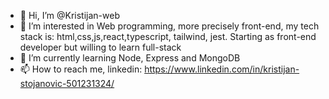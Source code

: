 - 👋 Hi, I’m @Kristijan-web
- 👀 I’m interested in Web programming, more precisely front-end, my tech stack is: html,css,js,react,typescript, tailwind, jest. Starting as front-end developer but willing to learn full-stack
- 🌱 I’m currently learning Node, Express and MongoDB
- 📫 How to reach me, linkedin: https://www.linkedin.com/in/kristijan-stojanovic-501231324/

<!---
Kristijan-web/Kristijan-web is a ✨ special ✨ repository because its `README.md` (this file) appears on your GitHub profile.
You can click the Preview link to take a look at your changes.
--->
